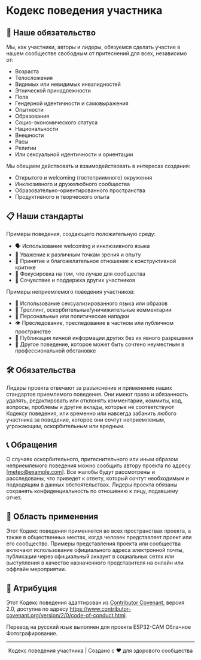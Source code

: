 # Кодекс поведения участника

## 🤝 Наше обязательство

Мы, как участники, авторы и лидеры, обязуемся сделать участие в нашем сообществе свободным от притеснений для всех, независимо от:
- Возраста
- Телосложения
- Видимых или невидимых инвалидностей
- Этнической принадлежности
- Пола
- Гендерной идентичности и самовыражения
- Опытности
- Образования
- Социо-экономического статуса
- Национальности
- Внешности
- Расы
- Религии
- Или сексуальной идентичности и ориентации

Мы обещаем действовать и взаимодействовать в интересах создания:
- Открытого и welcoming (гостеприимного) окружения
- Инклюзивного и дружелюбного сообщества
- Образовательно-ориентированного пространства
- Продуктивного и творческого опыта

## 📋 Наши стандарты

Примеры поведения, создающего положительную среду:
- 🗣️ Использование welcoming и инклюзивного языка
- 🤝 Уважение к различным точкам зрения и опыту
- 👥 Принятие и благожелательное отношение к конструктивной критике
- 🎯 Фокусировка на том, что лучше для сообщества
- 🤝 Сочувствие и поддержка других участников

Примеры неприемлемого поведения участников:
- 🚫 Использование сексуализированного языка или образов
- 💩 Троллинг, оскорбительные/уничижительные комментарии
- 🎯 Персональные или политические нападки
- 👁️ Преследование, преследование в частном или публичном пространстве
- 👤 Публикация личной информации других без их явного разрешения
- 🚫 Другое поведение, которое может быть сочтено неуместным в профессиональной обстановке

## 🛠️ Обязательства

Лидеры проекта отвечают за разъяснение и применение наших стандартов приемлемого поведения. Они имеют право и обязанность удалять, редактировать или отклонять комментарии, коммиты, код, вопросы, проблемы и другие вклады, которые не соответствуют Кодексу поведения, или временно или навсегда забанить любого участника за поведение, которое они сочтут неприемлемым, угрожающим, оскорбительным или вредным.

## 📞 Обращения

О случаях оскорбительного, притеснительного или иным образом неприемлемого поведения можно сообщить автору проекта по адресу [meteo@example.com]. Все жалобы будут рассмотрены и расследованы, что приведет к ответу, который сочтут необходимым и подходящим в данных обстоятельствах. Лидеры проекта обязаны сохранять конфиденциальность по отношению к лицу, подавшему отчет.

## 📅 Область применения

Этот Кодекс поведения применяется во всех пространствах проекта, а также в общественных местах, когда человек представляет проект или его сообщество. Примеры представления проекта или сообщества включают использование официального адреса электронной почты, публикации через официальный аккаунт в социальных сетях или выступления в качестве назначенного представителя на онлайн или оффлайн мероприятии.

## 📄 Атрибуция

Этот Кодекс поведения адаптирован из [Contributor Covenant][homepage], версия 2.0, доступна по адресу https://www.contributor-covenant.org/version/2/0/code-of-conduct.html.

Перевод на русский язык выполнен для проекта ESP32-CAM Облачное Фотографирование.

[homepage]: https://www.contributor-covenant.org

---

<div align="center">

Кодекс поведения участника |
Создано с ❤️ для здорового сообщества

</div>